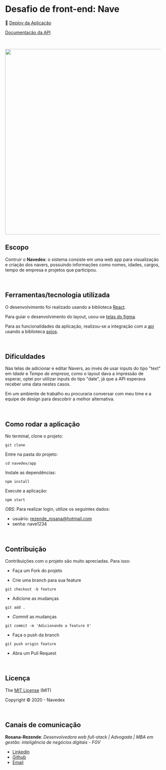 # Desafio de front-end: Nave

:dash: [Deploy da Aplicação](http://navedex.surge.sh/)

[Documentação da API](https://www.postman.com/collections/e6afe4028c2a1e56e577)

<br>

<p align="center">
  <img  height='600' src='https://user-images.githubusercontent.com/45580434/86523046-d9d2af80-be3c-11ea-8c6a-cd072f9cd4d6.gif'>
</p>

## Escopo

Contruir o **Navedex**: o sistema consiste em uma web app para visualização e criação dos navers, possuindo informações como nomes, idades, cargos, tempo de empresa e projetos que participou.

<br>

## Ferramentas/tecnologia utilizada

O desenvolvimento foi realizado usando a biblioteca [React](https://pt-br.reactjs.org/).

Para guiar o desenvolvimento do layout, usou-se [telas do figma](https://www.figma.com/file/II8UDFm2uJFZaD0FOPcinP/Teste-Fornt-End).

Para as funcionalidades da aplicação, realizou-se a integração com a [api](https://navedex-api.herokuapp.com/v1/) usando a biblioteca [axios](https://github.com/axios/axios).

<br>

## Dificuldades

Nas telas de adicionar e editar Navers, ao invés de usar inputs do tipo "text" em *Idade* e *Tempo de empresa*, como o layout dava a impressão de esperar, optei por utilizar inputs do tipo "date", já que a API esperava receber uma data nestes casos.

Em um ambiente de trabalho eu procuraria conversar com meu time e a equipe de design para descobrir a melhor alternativa.

<br>

## Como rodar a aplicação

No terminal, clone o projeto:
```
git clone 
```

Entre na pasta do projeto:
```
cd navedex/app
```

Instale as dependências:
```
npm install
```

Execute a aplicação:
```
npm start 
```

_OBS_: Para realizar login, utilize os seguintes dados:
- usuário: rezende_rosana@hotmail.com
- senha: nave1234

<br>

## Contribuição

Contribuições com o projeto são muito apreciadas. Para isso:

- Faça um Fork do projeto

- Crie uma branch para sua feature
```
git checkout -b feature
```

- Adicione as mudanças
```
git add . 
```

- _Commit_ as mudanças 
```
git commit -m 'Adicionando a feature X'
```

- Faça o push da branch 
```
git push origin feature
```

- Abra um Pull Request

<br>

## Licença

The [MIT License]() (MIT)

Copyright :copyright: 2020 - Navedex

<br>

## Canais de comunicação

**Rosana-Rezende**: *Desenvolvedora web full-stack | Advogada | MBA em gestão: inteligência de negócios digitais - FGV*

- [Linkedin](https://www.linkedin.com/in/rosanarezende/)
- [Github](https://github.com/rosanarezende)
- [Email](rezende_rosana@hotmail.com)
